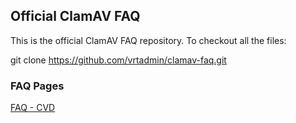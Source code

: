 ## Official ClamAV FAQ ##

This is the official ClamAV FAQ repository. To checkout all the files:

 git clone https://github.com/vrtadmin/clamav-faq.git

### FAQ Pages ###

[FAQ - CVD](https://github.com/vrtadmin/clamav-faq/blob/master/faq/faq-cvd.md)


